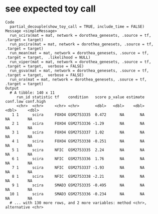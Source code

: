 # see expected toy call

    Code
      partial_decouple(show_toy_call = TRUE, include_time = FALSE)
    Message <simpleMessage>
      run_scira(mat = mat, network = dorothea_genesets, .source = tf, .target = target)
      run_pscira(mat = mat, network = dorothea_genesets, .source = tf, .target = target)
      run_mean(mat = mat, network = dorothea_genesets, .source = tf, .target = target,  .likelihood = NULL)
      run_viper(mat = mat, network = dorothea_genesets, .source = tf, .target = target,  verbose = FALSE)
      run_gsva(mat = mat, network = dorothea_genesets, .source = tf, .target = target,  verbose = FALSE)
      run_ora(mat = mat, network = dorothea_genesets, .source = tf, .target = target)
    Output
      # A tibble: 140 x 11
         run_id statistic tf    condition   score p_value estimate conf.low conf.high
         <chr>  <chr>     <chr> <chr>       <dbl>   <dbl>    <dbl>    <dbl>     <dbl>
       1 1      scira     FOXO4 GSM2753335  0.472      NA       NA       NA        NA
       2 1      scira     FOXO4 GSM2753336 -1.29       NA       NA       NA        NA
       3 1      scira     FOXO4 GSM2753337  1.02       NA       NA       NA        NA
       4 1      scira     FOXO4 GSM2753338 -0.251      NA       NA       NA        NA
       5 1      scira     NFIC  GSM2753335  2.24       NA       NA       NA        NA
       6 1      scira     NFIC  GSM2753336  1.76       NA       NA       NA        NA
       7 1      scira     NFIC  GSM2753337 -1.93       NA       NA       NA        NA
       8 1      scira     NFIC  GSM2753338 -2.21       NA       NA       NA        NA
       9 1      scira     SMAD3 GSM2753335 -0.495      NA       NA       NA        NA
      10 1      scira     SMAD3 GSM2753336 -0.234      NA       NA       NA        NA
      # ... with 130 more rows, and 2 more variables: method <chr>, alternative <chr>

